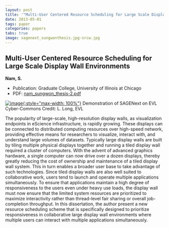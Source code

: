 ```yaml
---
layout: post
title: '"Multi-User Centered Resource Scheduling for Large Scale Display Wall Environments"'
date: 2013-05-01
tags: paper
categories: papers
tabs: true
image: sagenext_sungwonthesis.jpg-srcw.jpg
---
```


## Multi-User Centered Resource Scheduling for Large Scale Display Wall Environments
**Nam, S.**
- Publication: Graduate College, University of Illinois at Chicago
- PDF: [nam_sungwon_thesis-2.pdf](/documents/nam_sungwon_thesis-2.pdf)


[![image](https://www.evl.uic.edu/output/originals/sagenext_sungwonthesis.jpg-srcw.jpg){:style="max-width: 100%"}](https://www.evl.uic.edu/output/originals/sagenext_sungwonthesis.jpg-srcw.jpg)
Demonstration of SAGENext on EVL Cyber-Commons
Credit: L. Long, EVL

The popularity of large-scale, high-resolution display walls, as visualization endpoints in eScience infrastructure, is rapidly growing. These displays can be connected to distributed computing resources over high-speed network, providing effective means for researchers to visualize, interact with, and understand large volumes of datasets. Typically large display walls are built by tiling multiple physical displays together and running a tiled display wall required a cluster of computers. With the advent of advanced graphics hardware, a single computer can now drive over a dozen displays, thereby greatly reducing the cost of ownership and maintenance of a tiled display wall system. This in turn enables a broader user base to take advantage of such technologies. Since tiled display walls are also well suited to collaborative work, users tend to launch and operate multiple applications simultaneously. To ensure that applications maintain a high degree of responsiveness to the users even under heavy use loads, the display wall must now ensure that the limited system resources are prioritized to maximize interactivity rather than thread-level fair sharing or overall job-completion throughput. In this dissertation, the author present a new resource scheduling scheme that is specifically designed to prioritize responsiveness in collaborative large display wall environments where multiple users can interact with multiple applications simultaneously.